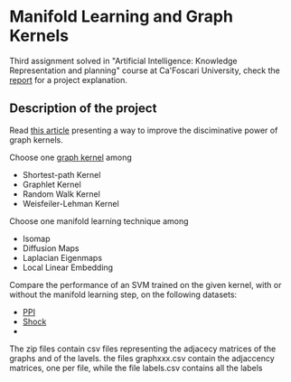 # Manifold Learning and Graph Kernels

Third assignment solved in "Artificial Intelligence: Knowledge Representation and planning" course at Ca'Foscari University, check the <a href="">report</a> for a project explanation.

## Description of the project

Read <a href="https://www.dsi.unive.it/~atorsell/AI/graph/Unfolding.pdf">this article</a> presenting a way to improve the disciminative power of graph kernels.

Choose one <a href="https://www.dsi.unive.it/~atorsell/AI/graph/kernels.pdf">graph kernel</a> among

- Shortest-path Kernel
- Graphlet Kernel
- Random Walk Kernel
- Weisfeiler-Lehman Kernel

Choose one manifold learning technique among

- Isomap
- Diffusion Maps
- Laplacian Eigenmaps
- Local Linear Embedding

Compare the performance of an SVM trained on the given kernel, with or without the manifold learning step, on the following datasets:

- <a href="https://www.dsi.unive.it/~atorsell/AI/graph/PPI.zip">PPI</a>
- <a href="https://www.dsi.unive.it/~atorsell/AI/graph/SHOCK.zip">Shock</a>
- 
The zip files contain csv files representing the adjacecy matrices of the graphs and of the lavels. the files graphxxx.csv contain the adjaccency matrices, one per file, while the file labels.csv contains all the labels
